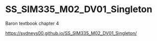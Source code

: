 # SS_SIM335_M02_DV01_Singleton
 Baron textbook chapter 4 


 https://sydneys00.github.io/SS_SIM335_M02_DV01_Singleton/
 
